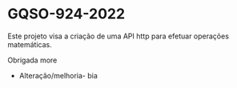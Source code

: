# GQSO-924-2022

Este projeto visa a criação de uma API http para efetuar operações matemáticas.

Obrigada more 

- Alteração/melhoria- bia 
